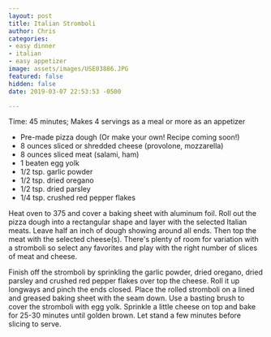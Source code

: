 ```yaml
---
layout: post
title: Italian Stromboli
author: Chris
categories:
- easy dinner
- italian
- easy appetizer
image: assets/images/USE03886.JPG
featured: false
hidden: false
date: 2019-03-07 22:53:53 -0500

---
```

Time: 45 minutes; Makes 4 servings as a meal or more as an appetizer

* Pre-made pizza dough (Or make your own! Recipe coming soon!)
* 8 ounces sliced or shredded cheese (provolone, mozzarella)
* 8 ounces sliced meat (salami, ham)
* 1 beaten egg yolk
* 1/2 tsp. garlic powder
* 1/2 tsp. dried oregano
* 1/2 tsp. dried parsley
* 1/4 tsp. crushed red pepper flakes

Heat oven to 375 and cover a baking sheet with aluminum foil. Roll out the pizza dough into a rectangular shape and layer with the selected Italian meats. Leave half an inch of dough showing around all ends. Then top the meat with the selected cheese(s). There's plenty of room for variation with a stromboli so select any favorites and play with the right number of slices of meat and cheese.

Finish off the stromboli by sprinkling the garlic powder, dried oregano, dried parsley and crushed red pepper flakes over top the cheese. Roll it up longways and pinch the ends closed. Place the rolled stromboli on a lined and greased baking sheet with the seam down. Use a basting brush to cover the stromboli with egg yolk. Sprinkle a little cheese on top and bake for 25-30 minutes until golden brown. Let stand a few minutes before slicing to serve.